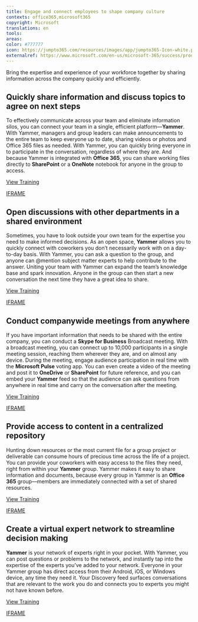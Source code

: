 ```yaml
---
title: Engage and connect employees to shape company culture
contexts: office365,microsoft365
copyright: Microsoft
translations: en
tools: 
areas: 
color: #777777
icon: https://jumpto365.com/resources/images/app/jumpto365-Icon-white.png
externalref: https://www.microsoft.com/en-us/microsoft-365/success/productivitylibrary/engage-and-connect-employees-to-shape-company-culture
---
```

Bring the expertise and experience of your workforce together by sharing information across the company quickly and efficiently.


## Quickly share information and discuss topics to agree on next steps

To effectively communicate across your team and eliminate information silos, you can connect your team in a single, efficient platform—**Yammer**. With Yammer, managers and group leaders can make announcements to the entire team to keep everyone up to date, sharing videos or photos and Office 365 files as needed. With Yammer, you can quickly bring everyone in to participate in the conversation, regardless of where they are. And because Yammer is integrated with **Office 365**, you can share working files directly to **SharePoint** or a **OneNote** notebook for anyone in the group to access.

[View Training](https://support.office.com/article/Yammer-and-Office-365-Groups-d8c239dc-a48b-47ab-b85e-6b4b8191a869)

[IFRAME](https://www.microsoft.com/en-us/videoplayer/embed/RE1TwWh)

## Open discussions with other departments in a shared environment

Sometimes, you have to look outside your own team for the expertise you need to make informed decisions. As an open space, **Yammer** allows you to quickly connect with coworkers you don’t necessarily work with on a day-to-day basis. With Yammer, you can ask a question to the group, and anyone can @mention subject matter experts to help contribute to the answer. Uniting your team with Yammer can expand the team’s knowledge base and spark innovation. Anyone in the group can then start a new conversation the next time they have a great idea to share.

[View Training](https://support.office.com/article/Communicate-in-groups-52db606b-2f29-4a9a-8cbb-b43bf2a27d2e)

[IFRAME](https://www.microsoft.com/en-us/videoplayer/embed/RE1UHxA)

## Conduct companywide meetings from anywhere

If you have important information that needs to be shared with the entire company, you can conduct a **Skype for Business** Broadcast meeting. With a broadcast meeting, you can connect up to 10,000 participants in a single meeting session, reaching them wherever they are, and on almost any device. During the meeting, engage audience participation in real time with the **Microsoft Pulse** voting app. You can even create a video of the meeting and post it to **OneDrive** or **SharePoint** for future reference, and you can embed your **Yammer** feed so that the audience can ask questions from anywhere in real time and carry on the conversation after the meeting.

[View Training](https://support.office.com/article/Add-Microsoft-Pulse-to-a-Skype-Meeting-Broadcast-db120d4e-49f4-4205-9d37-f2bf8c174da0)

[IFRAME](https://www.microsoft.com/en-us/videoplayer/embed/RE1UPmM)

## Provide access to content in a centralized repository

Hunting down resources or the most current file for a group project or deliverable can consume hours of precious time across the life of a project. You can provide your coworkers with easy access to the files they need, right from within your **Yammer** group. Yammer makes it easy to share information and documents, because every group in Yammer is an **Office 365** group—members are immediately connected with a set of shared resources.

[View Training](https://support.office.com/article/Video-Add-and-edit-files-4ca4f40e-f9ee-4554-aa6d-e00687977875)

[IFRAME](https://www.microsoft.com/en-us/videoplayer/embed/RE1TOUs)

## Create a virtual expert network to streamline decision making

**Yammer** is your network of experts right in your pocket. With Yammer, you can post questions or problems to the network, and instantly tap into the expertise of the experts you’ve added to your network. Everyone in your Yammer group has direct access from their Android, iOS, or Windows device, any time they need it. Your Discovery feed surfaces conversations that are relevant to the work you do and connects you to experts you might not have known before.

[View Training](https://support.office.com/article/Set-up-Yammer-to-stay-connected-with-your-network-on-your-mobile-phone-1bbd7c52-0207-4b50-a1b7-c0184c75a66a)

[IFRAME](https://www.microsoft.com/en-us/videoplayer/embed/RE1UMMB)

